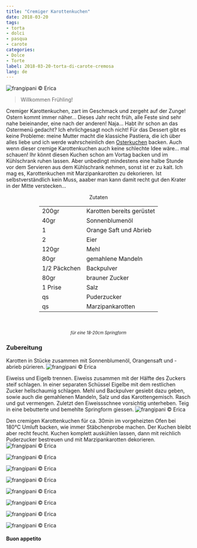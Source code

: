 ```yaml
---
title: "Cremiger Karottenkuchen"
date: 2018-03-20
tags:
- torta
- dolci
- pasqua
- carote
categories:
- Dolce
- Torte
label: 2018-03-20-torta-di-carote-cremosa
lang: de
---
```

![](../2018-03-20-torta-di-carote-cremosa/header.jpg "frangipani © Erica")

> Willkommen Frühling!

Cremiger Karottenkuchen, zart im Geschmack und zergeht auf der Zunge! Ostern kommt immer näher... Dieses Jahr recht früh, alle Feste sind sehr nahe beieinander, eine nach der anderen! Naja... Habt ihr schon an das Ostermenü gedacht? Ich ehrlichgesagt noch nicht! Für das Dessert gibt es keine Probleme: meine Mutter macht die klassiche Pastiera, die ich über alles liebe und ich werde wahrscheinlich den <a href="https://frangipani.raiano.ch/2014-04-19-osterchuechae/" target="_blank">Osterkuchen</a> backen. Auch wenn dieser cremige Karottenkuchen auch keine schlechte Idee wäre... mal schauen! Ihr könnt diesen Kuchen schon am Vortag backen und im Kühlschrank ruhen lassen. Aber unbedingt mindestens eine halbe Stunde vor dem Servieren aus dem Kühlschrank nehmen, sonst ist er zu kalt. Ich mag es, Karottenkuchen mit Marzipankarotten zu dekorieren. Ist selbstverständlich kein Muss, aaaber man kann damit recht gut den Krater in der Mitte verstecken...

<div id="wrapper" style="text-align: center">
  <div id="yourdiv" style="display: inline-block;">
    <div class="ingredients">
      <div class="ingredients-title">Zutaten</div>
      <table>
        <tbody>
          <tr>
            <td>200gr</td>
            <td>Karotten bereits gerüstet</td>
          </tr>
          <tr>
            <td>40gr</td>
            <td>Sonnenblumenöl</td>
          </tr>
          <tr>
            <td>1</td>
            <td>Orange Saft und Abrieb</td>
          </tr>
          <tr>
            <td>2</td>
            <td>Eier</td>
          </tr>
          <tr>
            <td>120gr</td>
            <td>Mehl</td>
          </tr>
          <tr>
            <td>80gr</td>
            <td>gemahlene Mandeln</td>
          </tr>
          <tr>
            <td>1/2 Päckchen</td>
            <td>Backpulver</td>
          </tr>      
          <tr>
            <td>80gr</td>
            <td>brauner Zucker</td>
          </tr>
          <tr>
            <td>1 Prise</td>
            <td>Salz</td>
          </tr>
          <tr>
            <td>qs</td>
            <td>Puderzucker</td>
          </tr>
          <tr>
            <td>qs</td>
            <td>Marzipankarotten</td>
          </tr>
        </tbody>
      </table>
      <br></br>
      <i class="pull-right" style="font-size: 80%;">für eine 18-20cm Springform</i>
    </div>
  </div>
</div>


<h3>
  <font color="grey">
    <i class="fa fa-cogs"></i>
  </font> Zubereitung
</h3>

Karotten in Stücke zusammen mit Sonnenblumenöl, Orangensaft und -abrieb pürieren.
![](../2018-03-20-torta-di-carote-cremosa/carote.jpg "frangipani © Erica")

Eiweiss und Eigelb trennen. Eiweiss zusammen mit der Hälfte des Zuckers steif schlagen. In einer separaten Schüssel Eigelbe mit dem restlichen Zucker hellschaumig schlagen. Mehl und Backpulver gesiebt dazu geben, sowie auch die gemahlenen Mandeln, Salz und das Karottengemisch. Rasch und gut vermengen. Zuletzt den Eiweissschnee vorsichtig unterheben. Teig in eine bebutterte und bemehlte Springform giessen.
![](../2018-03-20-torta-di-carote-cremosa/teglia.jpg "frangipani © Erica")

Den cremigen Karottenkuchen für ca. 30min im vorgeheizten Ofen bei 180°C Umluft backen, wie immer Stäbchenprobe machen. Der Kuchen bleibt aber recht feucht. Kuchen komplett auskühlen lassen, dann mit reichlich Puderzucker bestreuen und mit Marzipankarotten dekorieren.
![](../2018-03-20-torta-di-carote-cremosa/risultato1.jpg "frangipani © Erica")

![](../2018-03-20-torta-di-carote-cremosa/risultato2.jpg "frangipani © Erica")

![](../2018-03-20-torta-di-carote-cremosa/risultato3.jpg "frangipani © Erica")

![](../2018-03-20-torta-di-carote-cremosa/risultato4.jpg "frangipani © Erica")

![](../2018-03-20-torta-di-carote-cremosa/risultato5.jpg "frangipani © Erica")

![](../2018-03-20-torta-di-carote-cremosa/risultato6.jpg "frangipani © Erica")

![](../2018-03-20-torta-di-carote-cremosa/risultato7.jpg "frangipani © Erica")

![](../2018-03-20-torta-di-carote-cremosa/risultato8.jpg "frangipani © Erica")

<h4>Buon appetito
  <font color="red">
    <i class="fa fa-smile-o"></i>
  </font>
</h4>
